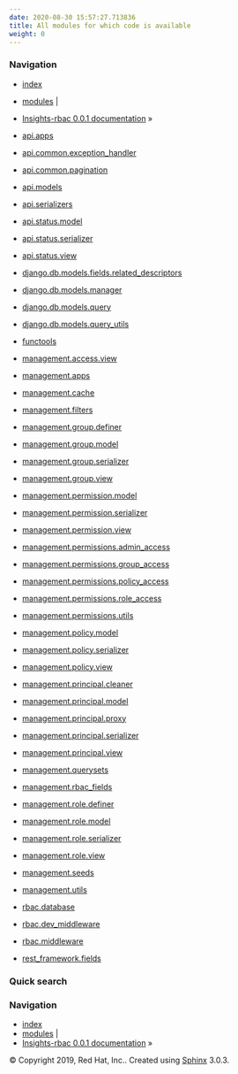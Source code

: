 ```yaml
---
date: 2020-08-30 15:57:27.713836
title: All modules for which code is available
weight: 0
---
```

### Navigation

  - [index](../genindex/ "General Index")
  - [modules](../py-modindex/ "Python Module Index") |
  - [Insights-rbac 0.0.1 documentation](../index/)
    »


  - [api.apps](api/apps/)
  - [api.common.exception\_handler](api/common/exception_handler/)
  - [api.common.pagination](api/common/pagination/)
  - [api.models](api/models/)
  - [api.serializers](api/serializers/)
  - [api.status.model](api/status/model/)
  - [api.status.serializer](api/status/serializer/)
  - [api.status.view](api/status/view/)
  - [django.db.models.fields.related\_descriptors](django/db/models/fields/related_descriptors/)
  - [django.db.models.manager](django/db/models/manager/)
  - [django.db.models.query](django/db/models/query/)
  - [django.db.models.query\_utils](django/db/models/query_utils/)
  - [functools](functools/)
  - [management.access.view](management/access/view/)
  - [management.apps](management/apps/)
  - [management.cache](management/cache/)
  - [management.filters](management/filters/)
  - [management.group.definer](management/group/definer/)
  - [management.group.model](management/group/model/)
  - [management.group.serializer](management/group/serializer/)
  - [management.group.view](management/group/view/)
  - [management.permission.model](management/permission/model/)
  - [management.permission.serializer](management/permission/serializer/)
  - [management.permission.view](management/permission/view/)
  - [management.permissions.admin\_access](management/permissions/admin_access/)
  - [management.permissions.group\_access](management/permissions/group_access/)
  - [management.permissions.policy\_access](management/permissions/policy_access/)
  - [management.permissions.role\_access](management/permissions/role_access/)
  - [management.permissions.utils](management/permissions/utils/)
  - [management.policy.model](management/policy/model/)
  - [management.policy.serializer](management/policy/serializer/)
  - [management.policy.view](management/policy/view/)
  - [management.principal.cleaner](management/principal/cleaner/)
  - [management.principal.model](management/principal/model/)
  - [management.principal.proxy](management/principal/proxy/)
  - [management.principal.serializer](management/principal/serializer/)
  - [management.principal.view](management/principal/view/)
  - [management.querysets](management/querysets/)
  - [management.rbac\_fields](management/rbac_fields/)
  - [management.role.definer](management/role/definer/)
  - [management.role.model](management/role/model/)
  - [management.role.serializer](management/role/serializer/)
  - [management.role.view](management/role/view/)
  - [management.seeds](management/seeds/)
  - [management.utils](management/utils/)
  - [rbac.database](rbac/database/)
  - [rbac.dev\_middleware](rbac/dev_middleware/)
  - [rbac.middleware](rbac/middleware/)
  - [rest\_framework.fields](rest_framework/fields/)

### Quick search

### Navigation

  - [index](../genindex/ "General Index")
  - [modules](../py-modindex/ "Python Module Index") |
  - [Insights-rbac 0.0.1 documentation](../index/) »

© Copyright 2019, Red Hat, Inc.. Created using
[Sphinx](http://sphinx-doc.org/) 3.0.3.
